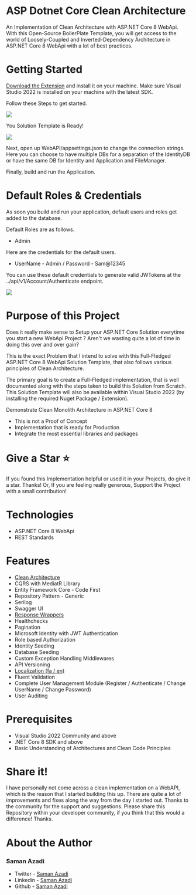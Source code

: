 # ASP Dotnet Core Clean Architecture

An Implementation of Clean Architecture with ASP.NET Core 8 WebApi. With this Open-Source BoilerPlate Template, you will get access to the world of Loosely-Coupled and Inverted-Dependency Architecture in ASP.NET Core 8 WebApi with a lot of best practices.

# Getting Started

[Download the Extension](https://marketplace.visualstudio.com/items?itemName=SamanAzadi1996.ASPDotnetCoreCleanArchitecture) and install it on your machine. Make sure Visual Studio 2022 is installed on your machine with the latest SDK.

Follow these Steps to get started.

[![](https://samanazadi1996.gallerycdn.vsassets.io/extensions/samanazadi1996/aspdotnetcorecleanarchitecture/1.2/1693387066158/1__1.png)](#)

You Solution Template is Ready!

[![](https://s8.uupload.ir/files/vs_97yl.png)](#)

Next, open up WebAPI/appsettings.json to change the connection strings. Here you can choose to have multiple DBs for a separation of the IdentityDB or have the same DB for Identity and Application and FileManager.

Finally, build and run the Application.

# Default Roles & Credentials

As soon you build and run your application, default users and roles get added to the database.

Default Roles are as follows.
- Admin

Here are the credentials for the default users.
- UserName - Admin / Password - Sam@12345


You can use these default credentials to generate valid JWTokens at the ../api/v1/Account/Authenticate endpoint.

[![](https://samanazadi1996.gallerycdn.vsassets.io/extensions/samanazadi1996/aspdotnetcorecleanarchitecture/2.7/1709552831334/swagger.png)](#)

# Purpose of this Project
Does it really make sense to Setup your ASP.NET Core Solution everytime you start a new WebApi Project ? Aren't we wasting quite a lot of time in doing this over and over gain?

This is the exact Problem that I intend to solve with this Full-Fledged ASP.NET Core 8 WebApi Solution Template, that also follows various principles of Clean Architecture.

The primary goal is to create a Full-Fledged implementation, that is well documented along with the steps taken to build this Solution from Scratch. This Solution Template will also be available within Visual Studio 2022 (by installing the required Nuget Package / Extension).

Demonstrate Clean Monolith Architecture in ASP.NET Core 8
- This is not a Proof of Concept
- Implementation that is ready for Production
- Integrate the most essential libraries and packages

# Give a Star ⭐️

If you found this Implementation helpful or used it in your Projects, do give it a star. Thanks! Or, If you are feeling really generous, Support the Project with a small contribution!

# Technologies

- ASP.NET Core 8 WebApi
- REST Standards

# Features

- [Clean Architecture](./Documents/CleanArchitecture.md)
- CQRS with MediatR Library
- Entity Framework Core - Code First
- Repository Pattern - Generic
- Serilog
- Swagger UI
- [Response Wrappers](./Documents/ResponseWrappers.md)
- Healthchecks
- Pagination
- Microsoft Identity with JWT Authentication
- Role based Authorization
- Identity Seeding
- Database Seeding
- Custom Exception Handling Middlewares
- API Versioning
- [Localization (fa / en)](./Documents/Localization.md)
- Fluent Validation
- Complete User Management Module (Register / Authenticate / Change UserName / Change Password)
- User Auditing

# Prerequisites

- Visual Studio 2022 Community and above
- .NET Core 8 SDK and above
- Basic Understanding of Architectures and Clean Code Principles

# Share it!

I have personally not come across a clean implementation on a WebAPI, which is the reason that I started building this up. There are quite a lot of improvements and fixes along the way from the day I started out. Thanks to the community for the support and suggestions. Please share this Repository within your developer community, if you think that this would a difference! Thanks.

# About the Author

### Saman Azadi
- Twitter - [Saman Azadi](https://twitter.com/intent/follow?screen_name=saman_azadi_)
- Linkedin - [Saman Azadi](https://www.linkedin.com/in/saman-azadi/)
- Github - [Saman Azadi](https://github.com/samanazadi1996)
